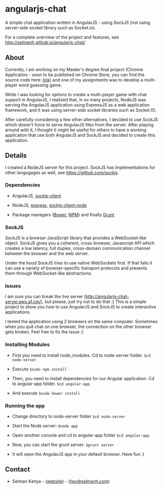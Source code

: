 angularjs-chat
==============

A simple chat application written in AngularJS - using SockJS (not using server-side socket library such as Socket.io).

For a complete overview of the project and features, see http://selmanh.github.io/angularjs-chat/

## About

Currently, I am working on my Master's degree final project (Chrome Application - soon to be published on Chrome Store, you can find the source code here: [link](https://github.com/Selmanh/smart-read)) and one of my assignments was to develop a multi-player word guessing game. 

While I was looking for options to create a multi-player game with chat support in AngularJS, I realized that, in so many projects, NodeJS was serving the AngularJS application using ExpressJS as a web application framework, and it was using server-side socket libraries such as Socket.IO.

After carefully considering a few other alternatives, I decided to use SockJS which doesn't force to serve AngularJS files from the server. After playing around with it, I thought it might be useful for others to have a working application that use both AngularJS and SockJS and decided to create this application. 

## Details

I created a NodeJS server for this project. SockJS has implementations for other langugages as well, see https://github.com/sockjs.

### Dependencies

- AngularJS, [sockjs-client](https://github.com/sockjs/sockjs-client)

- NodeJS, [express](expressjs.com), [sockjs-client-node](https://github.com/sockjs/sockjs-node)

- Package managers ([Bower](http://bower.io/), [NPM](https://npmjs.org/)) and finally [Grunt](http://gruntjs.com/)


### SockJS
SockJS is a browser JavaScript library that provides a WebSocket-like object. SockJS gives you a coherent, cross-browser, Javascript API which creates a low latency, full duplex, cross-domain communication channel between the browser and the web server.

Under the hood SockJS tries to use native WebSockets first. If that fails it can use a variety of browser-specific transport protocols and presents them through WebSocket-like abstractions.

### Issues

I am sure you can break the live server (http://angularjs-chat-server.aws.af.cm/), but please, just try not to do that :) This is a simple project to show you how to use AngularJS and SockJS to create interactive applications. 

I tested the application using 2 browsers on the same computer. Sometimes when you quit chat on one browser, the connection on the other browser gets broken. Feel free to fix the issue :)


### Installing Modules

* First you need to install node_modules. Cd to node-server folder.  ``` $cd node-server ```

* Execute ``` $sudo npm install ```

* Then, you need to install dependencies for our Angular application. Cd to angular-app folder.  ``` $cd angular-app ```

* And execute ``` $sudo bower install ```


### Running the app

* Change directory to node-server folder  ``` $cd node-server ```

* Start the Node server: ``` $node app ```

* Open another console and cd to angular-app folder  ``` $cd angular-app ```

* Now, you can start the grunt server: ``` $grunt server ```

* It will open the AngularJS app in your default browser. Have fun :)


## Contact

 - Selman Kahya - ([website](http://www.selmanh.com)) - (hey@selmanh.com)

